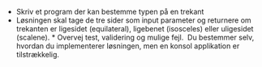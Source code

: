 * Skriv et program der kan bestemme typen på en trekant
* Løsningen skal tage de tre sider som input parameter og returnere om trekanten er ligesidet (equilateral), ligebenet (isosceles) eller uligesidet (scalene).
﻿* Overvej test, validering og mulige fejl.
﻿
﻿Du bestemmer selv, hvordan du implementerer løsningen, men en konsol applikation er tilstrækkelig.